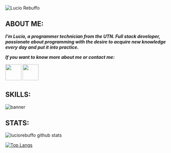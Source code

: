 ![Lucio Rebuffo](https://user-images.githubusercontent.com/23558201/195174749-960b2e28-01c2-4f1c-bece-9107db125aba.jpg)

## ABOUT ME:

***I’m Lucio, a programmer technician from the UTN. Full stack developer, passionate about programming with the desire to acquire new knowledge every day and put it into practice.***

***If you want to know more about me or contact me:***

<a href="https://www.linkedin.com/in/luciorebuffo"><img src="https://user-images.githubusercontent.com/23558201/195188682-7f4c8053-c9ef-479c-b28b-26225f299e5e.png" width="50" heigth="50"></img></a>
<a href="mailto:luciorebuffo@gmail.com"><img src="https://user-images.githubusercontent.com/23558201/195395839-f9afb6ec-f458-4edb-bfe0-64c2b88b4d7e.png" width="50" heigth="50"></img></a>


## SKILLS:

![banner](https://user-images.githubusercontent.com/23558201/195184122-5152d8d4-a5bf-4ffc-b5bf-f53ad015aba9.png)

## STATS:
![luciorebuffo github stats](https://github-readme-stats.vercel.app/api?username=luciorebuffo&show_icons=true&theme=radical)

[![Top Langs](https://github-readme-stats.vercel.app/api/top-langs/?username=luciorebuffo)](https://github.com/anuraghazra/github-readme-stats)
